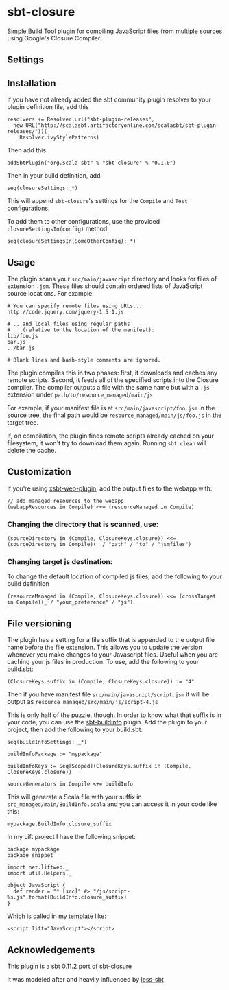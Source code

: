 # sbt-closure

[Simple Build Tool](http://www.scala-sbt.org/ "simple build tool") plugin for compiling JavaScript files from multiple sources using Google's Closure Compiler.

## Settings


## Installation

If you have not already added the sbt community plugin resolver to your plugin definition file, add this

    resolvers += Resolver.url("sbt-plugin-releases",
      new URL("http://scalasbt.artifactoryonline.com/scalasbt/sbt-plugin-releases/"))(
        Resolver.ivyStylePatterns)

Then add this

    addSbtPlugin("org.scala-sbt" % "sbt-closure" % "0.1.0")

Then in your build definition, add

    seq(closureSettings:_*)

This will append `sbt-closure`'s settings for the `Compile` and `Test` configurations.

To add them to other configurations, use the provided `closureSettingsIn(config)` method.

    seq(closureSettingsIn(SomeOtherConfig):_*)

## Usage

The plugin scans your `src/main/javascript` directory
and looks for files of extension `.jsm`. These files
should contain ordered lists of JavaScript source locations. For example:

    # You can specify remote files using URLs...
    http://code.jquery.com/jquery-1.5.1.js

    # ...and local files using regular paths
    #    (relative to the location of the manifest):
    lib/foo.js
    bar.js
    ../bar.js

    # Blank lines and bash-style comments are ignored.

The plugin compiles this in two phases: first, it downloads and caches any
remote scripts. Second, it feeds all of the specified scripts into the Closure
compiler. The compiler outputs a file with the same name but with a `.js` extension under
`path/to/resource_managed/main/js`

For example, if your manifest
file is at `src/main/javascript/foo.jsm` in the source tree, the final
path would be `resource_managed/main/js/foo.js` in the target tree.

If, on compilation, the plugin finds remote scripts already cached on your
filesystem, it won't try to download them again. Running `sbt clean` will
delete the cache.

## Customization

If you're using [xsbt-web-plugin](https://github.com/siasia/xsbt-web-plugin "xsbt-web-plugin"), add the output files to the webapp with:

    // add managed resources to the webapp
    (webappResources in Compile) <+= (resourceManaged in Compile)

### Changing the directory that is scanned, use:

    (sourceDirectory in (Compile, ClosureKeys.closure)) <<= (sourceDirectory in Compile)(_ / "path" / "to" / "jsmfiles")

### Changing target js destination:

To change the default location of compiled js files, add the following to your build definition

    (resourceManaged in (Compile, ClosureKeys.closure)) <<= (crossTarget in Compile)(_ / "your_preference" / "js")

## File versioning

The plugin has a setting for a file suffix that is appended to the output file name before the file extension.
This allows you to update the version whenever you make changes to your Javascript files. Useful when you are
caching your js files in production. To use, add the following to your build.sbt:

    (ClosureKeys.suffix in (Compile, ClosureKeys.closure)) := "4"

Then if you have manifest file `src/main/javascript/script.jsm` it will be output as
`resource_managed/src/main/js/script-4.js`

This is only half of the puzzle, though. In order to know what that suffix is in your code,
you can use the [sbt-buildinfo](https://github.com/sbt/sbt-buildinfo) plugin. Add the plugin
to your project, then add the following to your build.sbt:

    seq(buildInfoSettings: _*)

    buildInfoPackage := "mypackage"

    buildInfoKeys := Seq[Scoped](ClosureKeys.suffix in (Compile, ClosureKeys.closure))

    sourceGenerators in Compile <+= buildInfo

This will generate a Scala file with your suffix in `src_managed/main/BuildInfo.scala` and
you can access it in your code like this:

    mypackage.BuildInfo.closure_suffix

In my Lift project I have the following snippet:

    package mypackage
    package snippet

    import net.liftweb._
    import util.Helpers._

    object JavaScript {
      def render = "* [src]" #> "/js/script-%s.js".format(BuildInfo.closure_suffix)
    }

Which is called in my template like:

    <script lift="JavaScript"></script>

## Acknowledgements

This plugin is a sbt 0.11.2 port of
[sbt-closure](https://github.com/davegurnell/sbt-closure)

It was modeled after and heavily influenced by [less-sbt](https://github.com/softprops/less-sbt "less-sbt")
